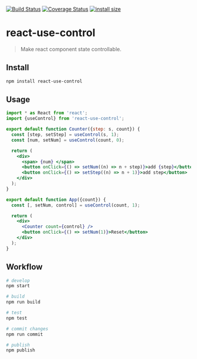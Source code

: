 [![Build Status](https://travis-ci.org/wmzy/react-use-control.svg?branch=master)](https://travis-ci.org/wmzy/react-use-control)
[![Coverage Status](https://coveralls.io/repos/github/wmzy/react-use-control/badge.svg?branch=master)](https://coveralls.io/github/wmzy/react-use-control?branch=master)
[![install size](https://packagephobia.now.sh/badge?p=react-use-control)](https://packagephobia.now.sh/result?p=react-use-control)
# react-use-control

> Make react component state controllable.

## Install

```bash
npm install react-use-control
```

## Usage

```jsx
import * as React from 'react';
import {useControl} from 'react-use-control';

export default function Counter({step: s, count}) {
  const [step, setStep] = useControl(s, 1);
  const [num, setNum] = useControl(count, 0);

  return (
    <div>
      <span> {num} </span>
      <button onClick={() => setNum((n) => n + step)}>add {step}</button>
      <button onClick={() => setStep((n) => n + 1)}>add step</button>
    </div>
  );
}

export default function App({count}) {
  const [, setNum, control] = useControl(count, 1);

  return (
    <div>
      <Counter count={control} />
      <button onClick={() => setNum(1)}>Reset</button>
    </div>
  );
}
```

## Workflow

```bash
# develop
npm start

# build
npm run build

# test
npm test

# commit changes
npm run commit

# publish
npm publish
```
